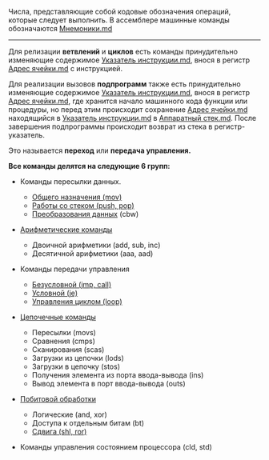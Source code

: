 Числа, представляющие собой кодовые обозначения операций, которые следует выполнить.
В ассемблере машинные команды обозначаются [Мнемоники.md](Мнемоники.md)

---
Для релизации __ветвлений__ и __циклов__ есть команды принудительно изменяющие содержимое [Указатель инструкции.md](Указатель%20инструкции.md), внося в регистр [Адрес ячейки.md](Адрес%20ячейки.md) с инструкцией. 

Для реализации вызовов __подпрограмм__ также есть принудительно изменяющие содержимое [Указатель инструкции.md](Указатель%20инструкции.md), внося в регистр [Адрес ячейки.md](Адрес%20ячейки.md), где хранится начало машинного кода функции или процедуры, но перед этим происходит сохранение [Адрес ячейки.md](Адрес%20ячейки.md) находящийся в [Указатель инструкции.md](Указатель%20инструкции.md) в  [Аппаратный стек.md](Аппаратный%20стек.md). После завершения подпрограммы происходит возврат из стека в регистр-указатель. 

 Это называется __переход__ или __передача управления.__
 
**Все команды делятся на следующие 6 групп:**

-   Команды пересылки данных.
	-   [Общего назначения (mov)](https://indigobits.com/assembler/13-komandy-peresylki.html)
	-   [Работы со стеком (push, pop)](https://indigobits.com/assembler/24-komandy-raboty-so-stekom.html)
	-   [Преобразования данных](https://indigobits.com/assembler/12-komandy-rasshireniya.html) (cbw)

-   [Арифметические команды](https://indigobits.com/assembler/11-arifmeticheskie-komandy.html)
	-   Двоичной арифметики (add, sub, inc)
	-   Десятичной арифметики (aaa, aad)

-   Команды передачи управления
	-   [Безусловной (jmp, call)](https://indigobits.com/assembler/17-bezuslovnaya-peredacha-upravleniya.html)
	-   [Условной (je)](https://indigobits.com/assembler/18-komandy-uslovnoj-peredachi-upravleniya.html)
	-   [Управления циклом (loop)](https://indigobits.com/assembler/19-komandy-organizacii-ciklicheskogo-vipolneniya-programm.html)

-   [Цепочечные команды](https://indigobits.com/assembler/21-cepochechnye-komandy.html)
	-   Пересылки (movs)
	-   Сравнения (cmps)
	-   Сканирования (scas)
	-   Загрузки из цепочки (lods)
	-   Загрузки в цепочку (stos)
	-   Получения элемента из порта ввода-вывода (ins)
	-   Вывод элемента в порт ввода-вывода (outs)

-   [Побитовой обработки](https://indigobits.com/assembler/29-komandy-pobitovoj-obrabotki-tipy-operandov-logicheskie-operacii-komandy-dostupa-u-otdelnym-bitam.html)
	-   Логические (and, xor)
	-   Доступа к отдельным битам (bt)
	-   [Сдвига (shl, ror)](https://indigobits.com/assembler/30-komandy-sdviga-i-ciklicheskogo-sdviga.html)

-   Команды управления состоянием процессора (cld, std)